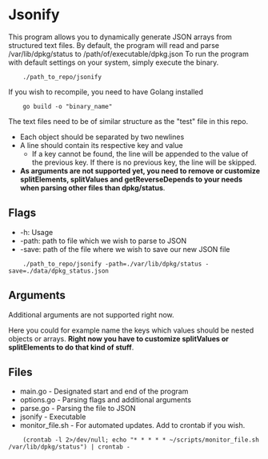 # Jsonify

This program allows you to dynamically generate JSON arrays from structured text files.
By default, the program will read and parse /var/lib/dpkg/status to /path/of/executable/dpkg.json
To run the program with default settings on your system, simply execute the binary.
```console
	./path_to_repo/jsonify
```

If you wish to recompile, you need to have Golang installed
```console
	go build -o "binary_name"
```

The text files need to be of similar structure as the "test" file in this repo.
*	Each object should be separated by two newlines
*	A line should contain its respective key and value
	*	If a key cannot be found, the line will be appended to the value of the previous key. If there is no previous key, the line will be skipped.
*	<b>As arguments are not supported yet, you need to remove or customize splitElements, splitValues and getReverseDepends to your needs when parsing other files than dpkg/status</b>.

## Flags
*	-h: Usage
*	-path: path to file which we wish to parse to JSON
*	-save: path of the file where we wish to save our new JSON file
```console
	./path_to_repo/jsonify -path=./var/lib/dpkg/status -save=./data/dpkg_status.json
```

## Arguments
Additional arguments are not supported right now.

Here you could for example name the keys which values should be nested objects or arrays. <b>Right now you have to customize splitValues or splitElements to do that kind of stuff</b>.

## Files
*	main.go			-	Designated start and end of the program
*	options.go		-	Parsing flags and additional arguments
*	parse.go		-	Parsing the file to JSON
*	jsonify			-	Executable
*	monitor_file.sh	-	For automated updates. Add to crontab if you wish.
```console
	(crontab -l 2>/dev/null; echo "* * * * * ~/scripts/monitor_file.sh /var/lib/dpkg/status") | crontab -
```
